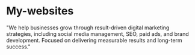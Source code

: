# My-websites
"We help businesses grow through result-driven digital marketing strategies, including social media management, SEO, paid ads, and brand development. Focused on delivering measurable results and long-term success."
